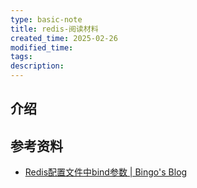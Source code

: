 ```yaml
---
type: basic-note
title: redis-阅读材料
created_time: 2025-02-26
modified_time: 
tags:
description:
---
```


## 介绍

## 参考资料

- [Redis配置文件中bind参数 | Bingo's Blog](https://bingozb.github.io/views/default/62.html#%E7%BD%91%E7%BB%9C%E6%8E%A5%E5%8F%A3)
